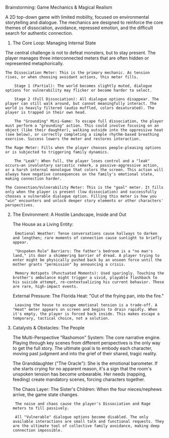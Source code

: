 Brainstorming: Game Mechanics & Magical Realism

A 2D top-down game with limited mobility, focused on environmental storytelling and dialogue. The mechanics are designed to reinforce the core themes of dissociation, avoidance, repressed emotion, and the difficult search for authentic connection.
1. The Core Loop: Managing Internal State

The central challenge is not to defeat monsters, but to stay present. The player manages three interconnected meters that are often hidden or represented metaphorically.

    The Dissociation Meter: This is the primary mechanic. As tension rises, or when choosing avoidant actions, this meter fills.

        Stage 1 (Partial): The world becomes slightly muted, dialogue options for vulnerability may flicker or become harder to select.

        Stage 2 (Full Dissociation): All dialogue options disappear. The player can still walk around, but cannot meaningfully interact. The world is heavily filtered (audio muffled, colors desaturated). The player is trapped in their own head.

        The "Grounding" Mini-Game: To escape full dissociation, the player must perform a "grounding" action. This could involve focusing on an object (like their daughter), walking outside into the oppressive heat (see below), or correctly completing a simple rhythm-based breathing exercise. Success lowers the meter and restores interaction.

    The Rage Meter: Fills when the player chooses people-pleasing options or is subjected to triggering family dynamics.

        The "Leak": When full, the player loses control and a "leak" occurs—an involuntary sarcastic remark, a passive-aggressive action, or a harsh internal monologue that colors the screen. This action will always have negative consequences on the family's emotional state, making connection harder.

    The Connection/Vulnerability Meter: This is the "goal" meter. It fills only when the player is present (low dissociation) and successfully chooses a vulnerable dialogue option. Filling this meter is how you "win" encounters and unlock deeper story elements or other characters' perspectives.

2. The Environment: A Hostile Landscape, Inside and Out

    The House as a Living Entity:

        Emotional Weather: Tense conversations cause hallways to darken and lengthen; rare moments of connection cause sunlight to briefly appear.

        "Unspoken Rule" Barriers: The father's bedroom is a "no man's land," its door a shimmering barrier of dread. A player trying to enter might be physically pushed back by an unseen force until the mother grants "permission" by announcing a crisis.

        Memory Hotspots (Punctuated Moments): Used sparingly. Touching the brother's ambulance might trigger a vivid, playable flashback to his suicide attempt, re-contextualizing his current behavior. These are rare, high-impact events.

    External Pressure: The Florida Heat: "Out of the frying pan, into the fire."

        Leaving the house to escape emotional tension is a trade-off. A "Heat" meter appears on screen and begins to drain rapidly. When it's empty, the player is forced back inside. This makes escape a temporary, tactical choice, not a solution.

3. Catalysts & Obstacles: The People

    The Multi-Perspective "Rashomon" System: The core narrative engine. Playing through key scenes from different perspectives is the only way to get the full story. The ultimate goal is to embody each character, moving past judgment and into the grief of their shared, tragic reality.

    The Granddaughter ("The Oracle"): She is the emotional barometer. If she starts crying for no apparent reason, it's a sign that the room's unspoken tension has become unbearable. Her needs (napping, feeding) create mandatory scenes, forcing characters together.

    The Chaos Layer: The Sister's Children: When the four nieces/nephews arrive, the game state changes.

        The noise and chaos cause the player's Dissociation and Rage meters to fill passively.

        All "Vulnerable" dialogue options become disabled. The only available interactions are small talk and functional requests. They are the ultimate tool of collective family avoidance, making deep connection impossible.
